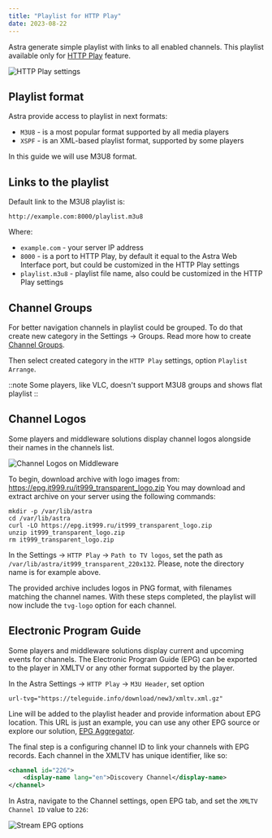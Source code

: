 ```yaml
---
title: "Playlist for HTTP Play"
date: 2023-08-22
---
```


Astra generate simple playlist with links to all enabled channels. This playlist available only for [HTTP Play](/astra/delivery/http-hls/http-play) feature.

![HTTP Play settings](https://cdn.cesbo.com/help/astra/delivery/http-hls/playlist/http-play.png)

## Playlist format

Astra provide access to playlist in next formats:

- `M3U8` - is a most popular format supported by all media players
- `XSPF` - is an XML-based playlist format, supported by some players

In this guide we will use M3U8 format.

## Links to the playlist

Default link to the M3U8 playlist is:

```
http://example.com:8000/playlist.m3u8
```

Where:

- `example.com` - your server IP address
- `8000` - is a port to HTTP Play, by default it equal to the Astra Web Interface port, but could be customized in the HTTP Play settings
- `playlist.m3u8` - playlist file name, also could be customized in the HTTP Play settings

## Channel Groups

For better navigation channels in playlist could be grouped. To do that create new category in the Settings -> Groups. Read more how to create [Channel Groups](/astra/admin-guide/settings/channel-groups).

Then select created category in the `HTTP Play` settings, option `Playlist Arrange`.

::note
Some players, like VLC, doesn't support M3U8 groups and shows flat playlist
::

## Channel Logos

Some players and middleware solutions display channel logos alongside their names in the channels list.

![Channel Logos on Middleware](https://cdn.cesbo.com/help/astra/delivery/http-hls/playlist/mw.jpg)

To begin, download archive with logo images from: https://epg.it999.ru/it999_transparent_logo.zip
You may download and extract archive on your server using the following commands:

```
mkdir -p /var/lib/astra
cd /var/lib/astra
curl -LO https://epg.it999.ru/it999_transparent_logo.zip
unzip it999_transparent_logo.zip
rm it999_transparent_logo.zip
```

In the Settings -> `HTTP Play` -> `Path to TV logos`, set the path as `/var/lib/astra/it999_transparent_220x132`. Please, note the directory name is for example above.

The provided archive includes logos in PNG format, with filenames matching the channel names. With these steps completed, the playlist will now include the `tvg-logo` option for each channel.

## Electronic Program Guide

Some players and middleware solutions display current and upcoming events for channels. The Electronic Program Guide (EPG) can be exported to the player in XMLTV or any other format supported by the player.

In the Astra Settings -> `HTTP Play` -> `M3U Header`, set option

```
url-tvg="https://teleguide.info/download/new3/xmltv.xml.gz"
```

Line will be added to the playlist header and provide information about EPG location.
This URL is just an example, you can use any other EPG source or explore our solution, [EPG Aggregator](/astra/admin-guide/stream/epg).

The final step is a configuring channel ID to link your channels with EPG records. Each channel in the XMLTV has unique identifier, like so:

```xml
<channel id="226">
    <display-name lang="en">Discovery Channel</display-name>
</channel>
```

In Astra, navigate to the Channel settings, open EPG tab, and set the `XMLTV Channel ID` value to `226`:

![Stream EPG options](https://cdn.cesbo.com/help/astra/delivery/http-hls/playlist/stream-epg.png)
